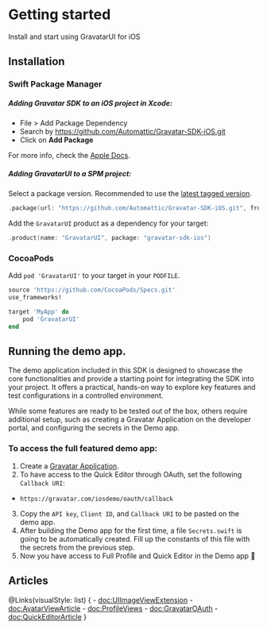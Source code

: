 # Getting started
Install and start using GravatarUI for iOS

## Installation

### Swift Package Manager

##### Adding Gravatar SDK to an iOS project in Xcode:
- File > Add Package Dependency
- Search by https://github.com/Automattic/Gravatar-SDK-iOS.git
- Click on **Add Package**

For more info, check the [Apple Docs](https://developer.apple.com/documentation/xcode/adding-package-dependencies-to-your-app).

##### Adding GravatarUI to a SPM project:

Select a package version. Recommended to use the [latest tagged version](https://github.com/Automattic/Gravatar-SDK-iOS/tags).

```swift
.package(url: "https://github.com/Automattic/Gravatar-SDK-iOS.git", from: "x.y.z")

```

Add the `GravatarUI` product as a dependency for your target:

```swift
.product(name: "GravatarUI", package: "gravatar-sdk-ios")
```

### CocoaPods

Add `pod 'GravatarUI'` to your target in your `PODFILE`. 

```ruby
source 'https://github.com/CocoaPods/Specs.git'
use_frameworks!

target 'MyApp' do
    pod 'GravatarUI'
end
```

## Running the demo app.

The demo application included in this SDK is designed to showcase the core functionalities and provide a starting point for integrating the SDK into your project. It offers a practical, hands-on way to explore key features and test configurations in a controlled environment.

While some features are ready to be tested out of the box, others require additional setup, such as creating a Gravatar Application on the developer portal, and configuring the secrets in the Demo app.

### To access the full featured demo app:
1. Create a [Gravatar Application](https://docs.gravatar.com/oauth/#creating-and-updating-your-application).
2. To have access to the Quick Editor through OAuth, set the following `Callback URI`:
  - `https://gravatar.com/iosdemo/oauth/callback` 
3. Copy the `API key`, `Client ID`, and `Callback URI` to be pasted on the demo app.
4. After building the Demo app for the first time, a file `Secrets.swift` is going to be automatically created. Fill up the constants of this file with the secrets from the previous step.
5. Now you have access to Full Profile and Quick Editor in the Demo app 🎉


## Articles

@Links(visualStyle: list) {
    - <doc:UIImageViewExtension>
    - <doc:AvatarViewArticle>
    - <doc:ProfileViews>
    - <doc:GravatarOAuth>
    - <doc:QuickEditorArticle>
}

